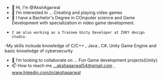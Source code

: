 - 👋 Hi, I’m @AkshAgarwal
- 👀 I’m interested in ... Creating and playing video games
- 🌱 I have a Bachelor's Degree in COmputer science and Game Development with specialization in video game development.
-     I am also working as a Trainee Unity Developer at ZVKY design studio.
-My skills inckude knowledge of C/C++ , Java , C#, Unity Game Engine and basic knowledge of cybersecurity
- 💞️ I’m looking to collaborate on ... Fun Game development projects(Unity)
- 📫 How to reach me ...akshagarwal54@gmail.com , www.linkedin.com/in/akshagarwal

<!---
AkshAgarwal/AkshAgarwal is a ✨ special ✨ repository because its `README.md` (this file) appears on your GitHub profile.
You can click the Preview link to take a look at your changes.
--->
